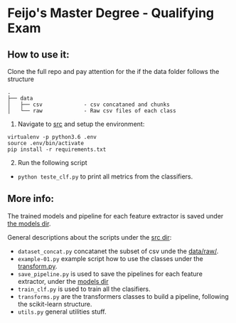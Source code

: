 Feijo's Master Degree - Qualifying Exam
===

## How to use it:

Clone the full repo and pay attention for the if the data folder follows the structure
    
    .
    ├── data
    │   ├── csv             - csv concataned and chunks
    │   └── raw             - Raw csv files of each class


1. Navigate to [src](src/) and setup the environment:

```shell
virtualenv -p python3.6 .env
source .env/bin/activate
pip install -r requirements.txt
```

2. Run the following script

- `python teste_clf.py` to print all metrics from the classifiers.



## More info:

The trained models and pipeline for each feature extractor is saved under [the models dir](models/).

General descriptions about the scripts under the [src dir](src/):

- `dataset_concat.py` concatanet the subset of csv unde the [data/raw/](data/raw/).
- `example-01.py` example script how to use the classes under the [transform.py](src/transform.py).
- `save_pipeline.py` is used to save the pipelines for each feature extractor, under the [models dir](models/)
- `train_clf.py` is used to train all the clasifiers.
- `transforms.py` are the transformers classes to build a pipeline, following the scikit-learn structure.
- `utils.py` general utilities stuff.
